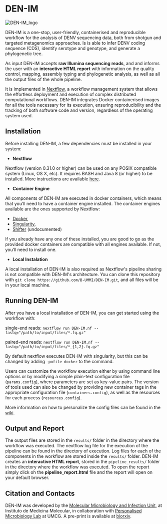 # DEN-IM

![DEN-IM_logo](https://user-images.githubusercontent.com/15690332/60383483-47e5d900-9a69-11e9-9808-3a1d9023a32a.png)

DEN-IM is a  one-stop, user-friendly, containerised and reproducible workflow for the analysis of DENV sequencing data, 
both from shotgun and targeted metagenomics approaches.
Is is able to infer DENV coding sequence (CDS), identify serotype and genotype, and generate a phylogenetic tree.

As input DEN-IM accepts **raw Illumina sequencing reads**, and and informs the user with an **interactive 
HTML report** with information on the quality control, mapping, assembly typing and phylogenetic analysis, as well as 
all the output files of the whole pipeline.

It is implemented in [Nextflow](https://www.nextflow.io/), a workflow management system that allows the effortless deployment and execution of complex distributed computational workflows. DEN-IM integrates Docker containerised images for all the tools necessary for its execution, ensuring reproducibility and the tracking of both software code and version, regardless of the 
operating system used.

## Installation

Before installing DEN-IM, a few dependencies must be installed in your system:

* **Nextflow**

Nextflow (version 0.31.0 or higher) can be used on any POSIX compatible system (Linux, OS X, etc). It requires BASH and 
Java 8 (or higher) to be installed. More instructions are available [here](https://www.nextflow.io/docs/latest/getstarted.html).

* **Container Engine**

All components of DEN-IM are executed in docker containers, which means that you’ll need to have a container engine 
installed. The container engines available are the ones supported by Nextflow:

* [Docker](https://www.nextflow.io/docs/latest/docker.html),
* [Singularity](https://www.nextflow.io/docs/latest/singularity.html),
* [Shifter](https://github.com/NERSC/shifter) (undocumented)

If you already have any one of these installed, you are good to go as the provided docker containers are compatible 
with all engines available. If not, you’ll need to install one.

* **Local Instalation** 

A local installation of DEN-IM is also required as Nextflow's pipeline sharing is not compatible with DEN-IM's 
architecture. You can clone this repository with `git clone https://github.com/B-UMMI/DEN-IM.git`, and all 
files will be in your local machine.


## Running DEN-IM

After you have a local installation of DEN-IM, you can get started using the workflow with:

single-end reads: `nextflow run DEN-IM.nf --fastq="/path/to/input/files/*.fq.gz"`

paired-end reads: `nextflow run DEN-IM.nf --fastq="/path/to/input/files/*_{1,2}.fq.gz"`

By default nextflow executes DEN-IM with singularity, but this can be changed by adding `-pofile docker` to the command.

Users can customize the workflow execution either by using command line options or by modifying a simple plain-text 
configuration file (`params.config`), where parameters are set as key-value pairs. The version of tools used can also 
be changed by providing new container tags in the appropriate configuration file (`containers.config`), as well as the 
resources for each process (`resources.config`).

More information on how to personalize the config files can be found in the [wiki](https://github.com/B-UMMI/DEN-IM/wiki/How-to-Run-DEN-IM).


## Output and Report

The output files are stored in the `results/` folder in the directory where the workflow was executed. 
The nextflow log file for the execution of the pipeline can be found in the directory of execution. Log files for each
of the components in the workflow are stored inside the `results/` folder.
DEN-IM creates an **interactive HTML report**, stored in the `pipeline_results/` folder in the directory where the 
workflow was executed. To open the report simply click oh the **pipeline_report.html** file and the report will open on 
your default browser. 


## Citation and Contacts

DEN-IM was developed by the [Molecular Microbiology and Infection Unit](http://darwin.phyloviz.net/wiki/doku.php), at 
Instituto de Medicina Molecular, in collaboration with [Personalised Microbiology Lab](https://rossenlab.com/) at UMCG. 
A pre-print is available at [biorxiv](https://www.biorxiv.org/content/10.1101/628073v1).

